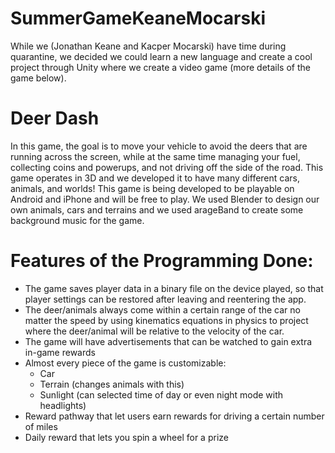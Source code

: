 # SummerGameKeaneMocarski
While we (Jonathan Keane and Kacper Mocarski) have time during quarantine, we decided we could learn a new language and create a cool project through Unity where we create a video game (more details of the game below).

# Deer Dash
In this game, the goal is to move your vehicle to avoid the deers that are running across the screen, while at the same time managing your fuel, collecting coins and powerups, and not driving off the side of the road. This game operates in 3D and we developed it to have many different cars, animals, and worlds! This game is being developed to be playable on Android and iPhone and will be free to play. We used Blender to design our own animals, cars and terrains and we used arageBand to create some background music for the game.

# Features of the Programming Done:
- The game saves player data in a binary file on the device played, so that player settings can be restored after leaving and reentering the app. 
- The deer/animals always come within a certain range of the car no matter the speed by using kinematics equations in physics to project where the deer/animal will be relative to the velocity of the car. 
- The game will have advertisements that can be watched to gain extra in-game rewards
- Almost every piece of the game is customizable:
  * Car
  * Terrain (changes animals with this)
  * Sunlight (can selected time of day or even night mode with headlights)
- Reward pathway that let users earn rewards for driving a certain number of miles
- Daily reward that lets you spin a wheel for a prize
